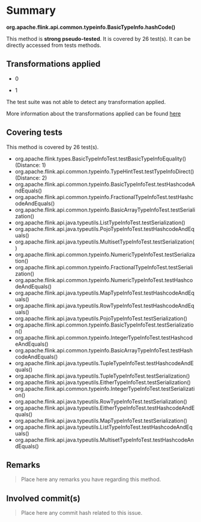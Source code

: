 # Summary
**org.apache.flink.api.common.typeinfo.BasicTypeInfo.hashCode()**

This method is **strong pseudo-tested**.
It is covered by 26 test(s). It can be directly accessed from tests methods.


## Transformations applied

- 0

- 1


The test suite was not able to detect any transformation applied.

More information about the transformations applied can be found [here](https://github.com/STAMP-project/pitest-descartes)

## Covering tests
This method is covered by 26 test(s).
* org.apache.flink.types.BasicTypeInfoTest.testBasicTypeInfoEquality() (Distance: 1)
* org.apache.flink.api.common.typeinfo.TypeHintTest.testTypeInfoDirect() (Distance: 2)
* org.apache.flink.api.common.typeinfo.BasicTypeInfoTest.testHashcodeAndEquals()
* org.apache.flink.api.common.typeinfo.FractionalTypeInfoTest.testHashcodeAndEquals()
* org.apache.flink.api.common.typeinfo.BasicArrayTypeInfoTest.testSerialization()
* org.apache.flink.api.java.typeutils.ListTypeInfoTest.testSerialization()
* org.apache.flink.api.java.typeutils.PojoTypeInfoTest.testHashcodeAndEquals()
* org.apache.flink.api.java.typeutils.MultisetTypeInfoTest.testSerialization()
* org.apache.flink.api.common.typeinfo.NumericTypeInfoTest.testSerialization()
* org.apache.flink.api.common.typeinfo.FractionalTypeInfoTest.testSerialization()
* org.apache.flink.api.common.typeinfo.NumericTypeInfoTest.testHashcodeAndEquals()
* org.apache.flink.api.java.typeutils.MapTypeInfoTest.testHashcodeAndEquals()
* org.apache.flink.api.java.typeutils.RowTypeInfoTest.testHashcodeAndEquals()
* org.apache.flink.api.java.typeutils.PojoTypeInfoTest.testSerialization()
* org.apache.flink.api.common.typeinfo.BasicTypeInfoTest.testSerialization()
* org.apache.flink.api.common.typeinfo.IntegerTypeInfoTest.testHashcodeAndEquals()
* org.apache.flink.api.common.typeinfo.BasicArrayTypeInfoTest.testHashcodeAndEquals()
* org.apache.flink.api.java.typeutils.TupleTypeInfoTest.testHashcodeAndEquals()
* org.apache.flink.api.java.typeutils.TupleTypeInfoTest.testSerialization()
* org.apache.flink.api.java.typeutils.EitherTypeInfoTest.testSerialization()
* org.apache.flink.api.common.typeinfo.IntegerTypeInfoTest.testSerialization()
* org.apache.flink.api.java.typeutils.RowTypeInfoTest.testSerialization()
* org.apache.flink.api.java.typeutils.EitherTypeInfoTest.testHashcodeAndEquals()
* org.apache.flink.api.java.typeutils.MapTypeInfoTest.testSerialization()
* org.apache.flink.api.java.typeutils.ListTypeInfoTest.testHashcodeAndEquals()
* org.apache.flink.api.java.typeutils.MultisetTypeInfoTest.testHashcodeAndEquals()


## Remarks
> Place here any remarks you have regarding this method.

## Involved commit(s)

> Place here any commit hash related to this issue.
